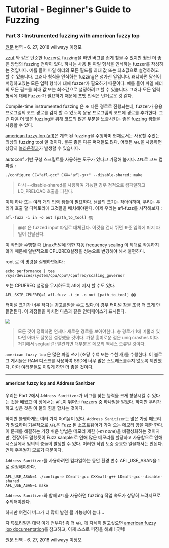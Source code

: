 # Tutorial - Beginner's Guide to Fuzzing

### Part 3 : Instrumented fuzzing with american fuzzy lop

 [원문](https://fuzzing-project.org/tutorial3.html) 번역 -  6. 27, 2018 willwayy 이정모



[zzuf](http://caca.zoy.org/wiki/zzuf/) 와 같은 단순한 fuzzer로 fuzzing을 하면 버그를 쉽게 찾을 수 있지만 훨씬 더 좋은 방법의 fuzzing 전략이 있다. 하나는 사용 된 파일 형식을 인식하는 fuzzer를 작성하는 것입니다. 예를 들어 파일 헤더의 모든 필드를 최대 값 또는 최소값으로 설정하려고 할 수 있습니다. 그러나 형식을 인식하는 fuzzing은 성가신 일입니다. 왜냐하면 당신이 퍼징하고있는 모든 입력 형식에 대해 fuzzer가 필요하기 때문이다. 예를 들어 파일 헤더의 모든 필드를 최대 값 또는 최소값으로 설정하려고 할 수 있습니다. 그러나 모든 입력 형식에 대해 Fuzzer가 필요하기 때문에 포맷 인식은 번거로운 것 같다.



Compile-time instrumented fuzzing 은 또 다른 경로로 진행되는데, fuzzer가 응용 프로그램의 코드 경로를 감지 할 수 있도록 응용 프로그램의 코드에 경로를 추가한다. 그런 다음 더 많은 fuzzing을 위해 코드의 많은 부분을 노출시키는 좋은 fuzzing 샘플을 사용할 수 있다.



[american fuzzy lop (afl)](http://lcamtuf.coredump.cx/afl/)은 계측 된 fuzzing을 수행하며 현재로서는 사용할 수있는 최상의 fuzzing tool 일 것이다. 물론 좋은  다른 퍼저들도 많다. 어쨋든 `AFL`을 사용하면 상당히 [놀라운결과](https://lcamtuf.blogspot.com/2014/11/pulling-jpegs-out-of-thin-air.html)가 발생할 수 있습니다.



autoconf 기반 구성 스크립트를 사용하는 도구가 있다고 가정해 봅시다. `AFL`로 코드 컴파일 :

```
./configure CC="afl-gcc" CXX="afl-g++" --disable-shared; make
```

> 다시 --disable-shared를 사용하여 가능한 경우 정적으로 컴파일하고 LD_PRELOAD 호출을 피한다.



이제 하나 또는 여러 개의 입력 샘플이 필요하다. 샘플의 크기는 작아야하며, 우리는 우리가 호출 할 디렉토리에 그것들을 배치해야한다. 이제 우리는 afl-fuzz를 시작해보자 :

```
afl-fuzz -i in -o out [path_to_tool] @@
```

> @@ 은 fuzzed input 파일로 대체된다. 이것을 건너 뛰면 표준 입력에 퍼지 파일이 전달된다.



이 작업을 수행할 때 Linux커널에 의한 자동 frequency scaling 이 제대로 작동하지 않기 때문에 일반적으로 CPU2REQ설정을 성능으로 변경해야 해서 불편하다.



root 로 이 명령을 실행하면된다 :

```
echo performance | tee /sys/devices/system/cpu/cpu*/cpufreq/scaling_governor
```

또는 CPUFREQ 설정을 무시하도록 afl에 지시 할 수도 있다.

```
AFL_SKIP_CPUFREQ=1 afl-fuzz -i in -o out [path_to_tool] @@
```



터미널 크기가 너무 작다는 경고를받을 수도 있다.이 경우 터미널 창을 조금 더 크게 만들면된다. 이 과정들을 마치면  다음과 같은 인터페이스가 표시된다.

<img src="https://fuzzing-project.org/afl-screenshot.png" style="zoom:90%" />

> 모든 것이 정확하면 언제나 새로운 경로를 보아야한다. 총 경로가 1에 머물러 있다면 아마도 잘못된 설정했을 것이다. 가장 흥미로운 점은 uniq crashes 이다. 거기에서 segfault가 발견되면 대부분은 메모리 액세스 오류일 것이다.



`american fuzzy lop` 은 많은 파일 쓰기 (초당 수백 또는 수천 개)를 수행한다. 이 블로그 게시물은 RAM 디스크를 사용하여 SSD에 너무 많은 스트레스를주지 않도록 제안했다. 아마 여러분들도 이렇게 하면 더 좋을 것이다.



------

#### american fuzzy lop and Address Sanitizer

우리는 Part 2에서 `Address Sanitizer`가 버그를 찾는 능력을 크게 향상시킬 수 있다는 것을 배웠고 이 장에서는 `AFL`이 뛰어난 fuzzers 중 하나임을 알았다. 하지만 우리가하고 싶은 것은 이 둘의 힘을 합치는 것이다.



하지만 불행하게도 여러 가지 어려움이 있다. `Address Sanitizer`는 많은 가상 메모리가 필요하며 기본적으로 `AFL`은 Fuzz 된 소프트웨어가 가져 오는 메모리 양을 제한 한다. 이 문제를 해결하는 가장 쉬운 방법은 메모리 제한 (*-m none*)을 비활성화하는 것이지만, 전장이도 말했듯이 Fuzz sample 로 인해 많은 메모리를 할당하고 사용함으로 인해 시스템에서 임의의 충돌이 발생할 수 있다. 이러한 작업 도중 중요한 일을해서는 안된다. 언제 주옥될지 모르기 때문이다.



`Address Sanitizer`를 사용하려면 컴파일하는 동안 환경 변수 AFL_USE_ASAN을 1로 설정해야한다.

```
AFL_USE_ASAN=1 ./configure CC=afl-gcc CXX=afl-g++ LD=afl-gcc--disable-shared
AFL_USE_ASAN=1 make
```



`Address Sanitizer`와 함께 `AFL`을 사용하면 fuzzing 작업 속도가 상당히 느려지므로 주의해야한다.

하지만 여전히 버그가 더 많이 발견 될 가능성이 높다...



자 튜토리얼은 대략 이게 전부다! 좀 더 `AFL` 에 자세히 알고싶으면 [american fuzzy lop documentation](http://lcamtuf.coredump.cx/afl/README.txt)를 참고하고, 이제 스스로 퍼징을 해봐!! 굿럭!



 [원문](https://fuzzing-project.org/tutorial3.html) 번역 -  6. 27, 2018 willwayy 이정모
